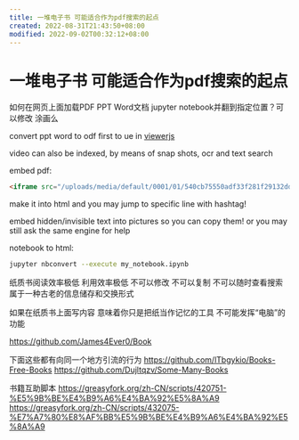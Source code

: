 ```yaml
---
title: 一堆电子书 可能适合作为pdf搜索的起点
created: 2022-08-31T21:43:50+08:00
modified: 2022-09-02T00:32:12+08:00
---
```


# 一堆电子书 可能适合作为pdf搜索的起点

如何在网页上面加载PDF PPT Word文档 jupyter notebook并翻到指定位置？可以修改 涂画么

convert ppt word to odf first to ue in [viewerjs](https://viewerjs.org/getit/)

video can also be indexed, by means of snap shots, ocr and text search

embed pdf:
```html
<iframe src="/uploads/media/default/0001/01/540cb75550adf33f281f29132dddd14fded85bfc.pdf" width="100%" height="500px"></iframe>
```

make it into html and you may jump to specific line with hashtag!

embed hidden/invisible text into pictures so you can copy them! or you may still ask the same engine for help

notebook to html:
```bash
jupyter nbconvert --execute my_notebook.ipynb
```

纸质书阅读效率极低 利用效率极低 不可以修改 不可以复制 不可以随时查看搜索 属于一种古老的信息储存和交换形式

如果在纸质书上面写内容 意味着你只是把纸当作记忆的工具 不可能发挥“电脑”的功能

https://github.com/James4Ever0/Book

下面这些都有向同一个地方引流的行为
https://github.com/lTbgykio/Books-Free-Books
https://github.com/Dujltqzv/Some-Many-Books

书籍互助脚本
https://greasyfork.org/zh-CN/scripts/420751-%E5%9B%BE%E4%B9%A6%E4%BA%92%E5%8A%A9
https://greasyfork.org/zh-CN/scripts/432075-%E7%A7%80%E8%AF%BB%E5%9B%BE%E4%B9%A6%E4%BA%92%E5%8A%A9
